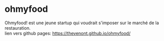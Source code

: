# ohmyfood
Ohmyfood! est une jeune startup qui voudrait s'imposer sur le marché de la restauration.                                          
lien vers github pages: https://thevenont.github.io/ohmyfood/
